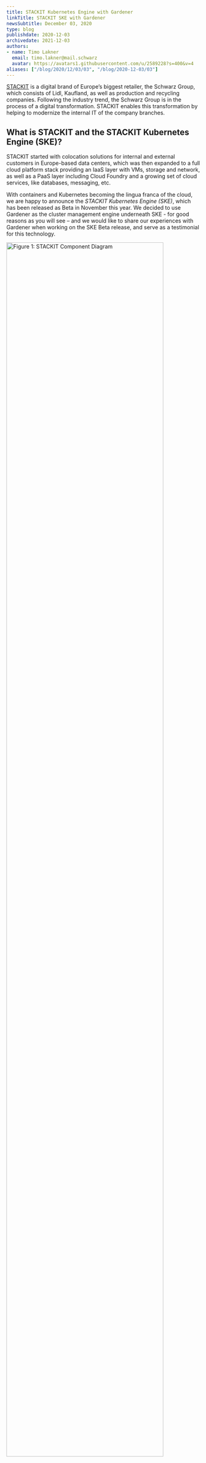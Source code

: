 ```yaml
---
title: STACKIT Kubernetes Engine with Gardener
linkTitle: STACKIT SKE with Gardener
newsSubtitle: December 03, 2020
type: blog
publishdate: 2020-12-03
archivedate: 2021-12-03
authors:
- name: Timo Lakner
  email: timo.lakner@mail.schwarz
  avatar: https://avatars1.githubusercontent.com/u/2589228?s=400&v=4
aliases: ["/blog/2020/12/03/03", "/blog/2020-12-03/03"]
---
```


[STACKIT](https://stackit.de/en/) is a digital brand of Europe’s biggest retailer, the Schwarz Group, which consists of Lidl, Kaufland, as well as production and recycling companies. Following the industry trend, the Schwarz Group is in the process of a digital transformation. STACKIT enables this transformation by helping to modernize the internal IT of the company branches.

## What is STACKIT and the STACKIT Kubernetes Engine (SKE)?

STACKIT started with colocation solutions for internal and external customers in Europe-based data centers, which was then expanded to a full cloud platform stack providing an IaaS layer with VMs, storage and network, as well as a PaaS layer including Cloud Foundry  and a growing set of cloud services, like databases, messaging, etc.

With containers and Kubernetes becoming the lingua franca of the cloud, we are happy to announce the *STACKIT Kubernetes Engine (SKE)*, which has been released as Beta in November this year. We decided to use Gardener as the cluster management engine underneath SKE - for good reasons as you will see – and we would like to share our experiences with Gardener when working on the SKE Beta release, and serve as a testimonial for this technology.

<img title="Figure 1: STACKIT Component Diagram" src="images/00.png" style="width:90%; height:auto" />
<figcaption style="text-align:center;margin-top: 0px;margin-bottom: 30px;font-size: 90%;">Figure 1: STACKIT Component Diagram</figcaption>

## Why we chose Gardener as a cluster management tool

We started with the Kubernetes endeavor in the beginning of 2020 with a newly formed agile team that consisted of software engineers, highly experienced in IT operations and development. After some exploration and a short conceptual phase, we had a clear-cut opinion on how the cluster management for STACKIT should look like: we were looking for a highly customizable tool that could be adapted to the specific needs of STACKIT and the Schwarz Group, e.g. in terms of network setup or the infrastructure layer it should be running on. Moreover, the tool should be scalable to a high number of managed Kubernetes clusters and should therefore provide a fully automated operation experience. As an open source project, contributing and influencing the tool, as well as collaborating with a larger community were important aspects that motivated us. Furthermore, we aimed to offer cluster management as a self-service in combination with an excellent user experience. Our objective was to have the managed clusters come with enterprise-grade SLAs – i.e. with “batteries included”, as some say.

With this mission, we started our quest through the world of Kubernetes and soon found Gardener to be a hot candidate of cluster management tools that seemed to fulfill our demands. We quickly got in contact and received a warm welcome from the Gardener community. As interested potential adopter, but in the early days of the COVID-19 lockdown, we managed to organize an online workshop during which we got an introduction and deep dive into Gardener and discussed the STACKIT use cases. We learned that Gardener is extensible in many dimensions, and that contributions are always welcome and encouraged. Once we understood the basic Gardener concepts of Garden, Shoot and Seed clusters, its inception design and how this extends Kubernetes concepts in a natural way, we were eager to evaluate this tool in more detail.

After this evaluation, we were convinced that this tool fulfilled all our requirements - a decision was made and off we went.

## How Gardener was adapted and extended by SKE

After becoming familiar with Gardener, we started to look into its code base to adapt it to the specific needs of the STACKIT OpenStack environment. Changes and extensions were made in order to get it integrated into the STACKIT environment, and whenever reasonable, we contributed those changes back:

- To run smoothly with the STACKIT OpenStack layer, the Gardener configuration was adapted in different places, e.g. to support CSI driver or to configure the domains of shoot API server or ingress.
- Gardener was extended to support shoots and shooted seeds in dual stack and dual home setup. This is used in SKE for the communication between shooted seeds and the Garden cluster.
-	SKE uses a private image registry for Gardener installation to resolve dependencies to public image registries and to have more control over the used Gardener versions. To install and run Gardener with the private image registry, some new configurations need to be introduced into Gardener.
- Gardener is a first-class API based service what allowed us to smoothly integrate it into the STACKIT User Interface. We were able to jump-start and utilize also the Gardener Dashboard for our Beta release by merely adjusting the look-&-feel, i.e. colors, labels and icons.

<img title="Figure 2: Gardener Dashboard adapted to STACKIT UI style" src="images/01.png" style="width:90%; height:auto" />
<figcaption style="text-align:center;margin-top: 0px;margin-bottom: 30px;font-size: 90%;">Figure 2: Gardener Dashboard adapted to STACKIT UI style</figcaption>

## Experience with Gardener operations

As no OpenStack installation is identical to one another, getting Gardener to run stable on the STACKIT IaaS layer revealed some operational challenges. For instance, it was challenging to find the right configuration for Cinder CSI.

To test for its resilience, we tried to break the managed clusters with a Chaos Monkey test, e.g. by deleting services or components needed by Kubernetes and Gardener to work properly. The reconciliation feature of Gardener fixed all those problems automatically, so that damaged Shoot clusters became operational again after a short period of time. Thus, we were not able to break Shoot clusters from an end user perspective permanently, despite our efforts. Which again speaks for Gardener’s first-class cloud native design.

We also participated in a fruitful community support: For several challenges we contacted the community channel and help was provided in a timely manner. A lesson learned was that raising an issue in the community early on, before getting stuck too long on your own with an unresolved problem, is essential and efficient.

## Summary

Gardener is used by SKE to provide a managed Kubernetes offering for internal use cases of the Schwarz Group as well as for the public cloud offering of STACKIT. Thanks to Gardener, it was possible to get from zero to a Beta release in only about half a year’s time – this speaks for itself. Within this period, we were able to integrate Gardener into the STACKIT environment, i.e. in its OpenStack IaaS layer, its management tools and its identity provisioning solution.

Gardener has become a vital building block in STACKIT's cloud native platform offering. For the future, the possibility to manage clusters also on other infrastructures and hyperscalers is seen as another great opportunity for extended use cases. The open co-innovation exchange with the Gardener community member companies has also opened the door to commercial co-operation.
